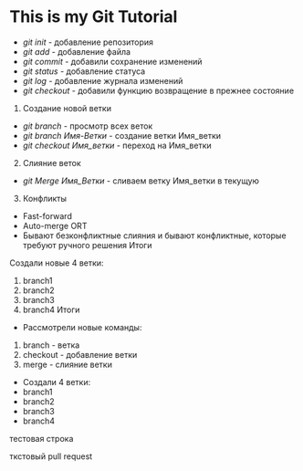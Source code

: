 # This is my Git Tutorial

* *git init* - добавление репозитория 
* *git add* - добавление файла 
* *git commit* - добавили сохранение изменений
* *git status* - добавление статуса 
* *git log* - добавление журнала изменений  
* *git checkout* - добавили функцию возвращение в прежнее состояние 
1. Создание новой ветки
* *git branch* - просмотр всех веток
* *git branch Имя-Ветки* - создание ветки Имя_ветки
* *git checkout Имя_ветки* - переход на Имя_ветки
2. Слияние веток
* *git Merge Имя_Ветки* - сливаем ветку Имя_ветки в текущую 

3. Конфликты

* Fast-forward
* Auto-merge ORT
* Бывают безконфликтные слияния и бывают конфликтные, которые требуют ручного решения 
Итоги

Создали новые 4 ветки:
1. branch1
2. branch2
3. branch3
4. branch4
Итоги 

* Рассмотрели новые команды:
1. branch - ветка
2. checkout - добавление ветки 
3. merge - слияние ветки

* Создали 4 ветки:
* branch1
* branch2
* branch3
* branch4

тестовая строка

ткстовый pull request
